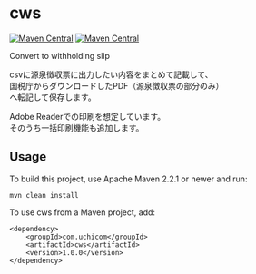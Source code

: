 cws
=================


[![Maven Central](https://img.shields.io/maven-central/v/com.uchicom/cws.svg)](http://search.maven.org/#search|ga|1|com.uchicom.cws)
[![Maven Central](https://img.shields.io/github/license/uchicom/cws.svg)](http://www.apache.org/licenses/LICENSE-2.0.txt)


Convert to withholding slip  

csvに源泉徴収票に出力したい内容をまとめて記載して、  
国税庁からダウンロードしたPDF（源泉徴収票の部分のみ）  
へ転記して保存します。  

Adobe Readerでの印刷を想定しています。  
そのうち一括印刷機能も追加します。

Usage
-----

To build this project, use Apache Maven 2.2.1 or newer and run:

    mvn clean install

To use cws from a Maven project, add:

    <dependency>
        <groupId>com.uchicom</groupId>
        <artifactId>cws</artifactId>
        <version>1.0.0</version>
    </dependency>
